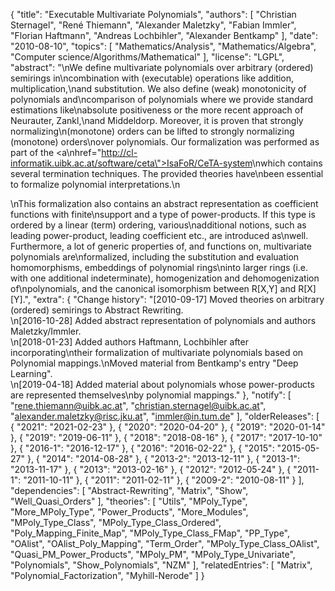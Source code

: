 {
    "title": "Executable Multivariate Polynomials",
    "authors": [
        "Christian Sternagel",
        "René Thiemann",
        "Alexander Maletzky",
        "Fabian Immler",
        "Florian Haftmann",
        "Andreas Lochbihler",
        "Alexander Bentkamp"
    ],
    "date": "2010-08-10",
    "topics": [
        "Mathematics/Analysis",
        "Mathematics/Algebra",
        "Computer science/Algorithms/Mathematical"
    ],
    "license": "LGPL",
    "abstract": "\nWe define multivariate polynomials over arbitrary (ordered) semirings in\ncombination with (executable) operations like addition, multiplication,\nand substitution. We also define (weak) monotonicity of polynomials and\ncomparison of polynomials where we provide standard estimations like\nabsolute positiveness or the more recent approach of Neurauter, Zankl,\nand Middeldorp. Moreover, it is proven that strongly normalizing\n(monotone) orders can be lifted to strongly normalizing (monotone) orders\nover polynomials. Our formalization was performed as part of the <a\nhref=\"http://cl-informatik.uibk.ac.at/software/ceta\">IsaFoR/CeTA-system</a>\nwhich contains several termination techniques. The provided theories have\nbeen essential to  formalize polynomial interpretations.\n<p>\nThis formalization also contains an abstract representation as coefficient functions with finite\nsupport and a type of power-products. If this type is ordered by a linear (term) ordering, various\nadditional notions, such as leading power-product, leading coefficient etc., are introduced as\nwell. Furthermore, a lot of generic properties of, and functions on, multivariate polynomials are\nformalized, including the substitution and evaluation homomorphisms, embeddings of polynomial rings\ninto larger rings (i.e. with one additional indeterminate), homogenization and dehomogenization of\npolynomials, and the canonical isomorphism between R[X,Y] and R[X][Y].",
    "extra": {
        "Change history": "[2010-09-17] Moved theories on arbitrary (ordered) semirings to Abstract Rewriting.<br>\n[2016-10-28] Added abstract representation of polynomials and authors Maletzky/Immler.<br>\n[2018-01-23] Added authors Haftmann, Lochbihler after incorporating\ntheir formalization of multivariate polynomials based on Polynomial mappings.\nMoved material from Bentkamp's entry \"Deep Learning\".<br>\n[2019-04-18] Added material about polynomials whose power-products are represented themselves\nby polynomial mappings."
    },
    "notify": [
        "rene.thiemann@uibk.ac.at",
        "christian.sternagel@uibk.ac.at",
        "alexander.maletzky@risc.jku.at",
        "immler@in.tum.de"
    ],
    "olderReleases": [
        {
            "2021": "2021-02-23"
        },
        {
            "2020": "2020-04-20"
        },
        {
            "2019": "2020-01-14"
        },
        {
            "2019": "2019-06-11"
        },
        {
            "2018": "2018-08-16"
        },
        {
            "2017": "2017-10-10"
        },
        {
            "2016-1": "2016-12-17"
        },
        {
            "2016": "2016-02-22"
        },
        {
            "2015": "2015-05-27"
        },
        {
            "2014": "2014-08-28"
        },
        {
            "2013-2": "2013-12-11"
        },
        {
            "2013-1": "2013-11-17"
        },
        {
            "2013": "2013-02-16"
        },
        {
            "2012": "2012-05-24"
        },
        {
            "2011-1": "2011-10-11"
        },
        {
            "2011": "2011-02-11"
        },
        {
            "2009-2": "2010-08-11"
        }
    ],
    "dependencies": [
        "Abstract-Rewriting",
        "Matrix",
        "Show",
        "Well_Quasi_Orders"
    ],
    "theories": [
        "Utils",
        "MPoly_Type",
        "More_MPoly_Type",
        "Power_Products",
        "More_Modules",
        "MPoly_Type_Class",
        "MPoly_Type_Class_Ordered",
        "Poly_Mapping_Finite_Map",
        "MPoly_Type_Class_FMap",
        "PP_Type",
        "OAlist",
        "OAlist_Poly_Mapping",
        "Term_Order",
        "MPoly_Type_Class_OAlist",
        "Quasi_PM_Power_Products",
        "MPoly_PM",
        "MPoly_Type_Univariate",
        "Polynomials",
        "Show_Polynomials",
        "NZM"
    ],
    "relatedEntries": [
        "Matrix",
        "Polynomial_Factorization",
        "Myhill-Nerode"
    ]
}